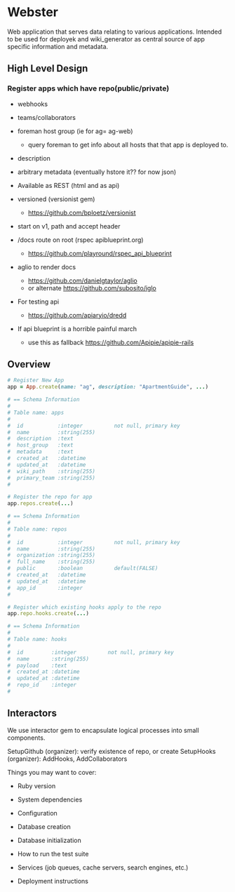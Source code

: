 # Webster

Web application that serves data relating to various applications.  Intended to be used for deployek and wiki_generator as central source of app specific information and metadata.

## High Level Design
### Register apps which have repo(public/private)
- webhooks

- teams/collaborators
- foreman host group  (ie for ag= ag-web)
  - query foreman to get info about all hosts that that app is deployed to.
- description
- arbitrary metadata (eventually hstore it?? for now json)

- Available as REST (html and as api)
- versioned (versionist gem)
  - https://github.com/bploetz/versionist
- start on v1, path and accept header
- /docs route on root (rspec apiblueprint.org)
  - https://github.com/playround/rspec_api_blueprint
- aglio to render docs
  - https://github.com/danielgtaylor/aglio
  - or alternate https://github.com/subosito/iglo
- For testing api
  - https://github.com/apiaryio/dredd
- If api blueprint is a horrible painful march
  - use this as fallback https://github.com/Apipie/apipie-rails

## Overview

```ruby
# Register New App
app = App.create(name: "ag", description: "ApartmentGuide", ...)

# == Schema Information
#
# Table name: apps
#
#  id           :integer          not null, primary key
#  name         :string(255)
#  description  :text
#  host_group   :text
#  metadata     :text
#  created_at   :datetime
#  updated_at   :datetime
#  wiki_path    :string(255)
#  primary_team :string(255)
#

# Register the repo for app
app.repos.create(...)

# == Schema Information
#
# Table name: repos
#
#  id           :integer          not null, primary key
#  name         :string(255)
#  organization :string(255)
#  full_name    :string(255)
#  public       :boolean          default(FALSE)
#  created_at   :datetime
#  updated_at   :datetime
#  app_id       :integer
#

# Register which existing hooks apply to the repo
app.repo.hooks.create(...)

# == Schema Information
#
# Table name: hooks
#
#  id         :integer          not null, primary key
#  name       :string(255)
#  payload    :text
#  created_at :datetime
#  updated_at :datetime
#  repo_id    :integer
#
```

## Interactors

We use interactor gem to encapsulate logical processes into small components.

SetupGithub (organizer): verify existence of repo, or create
SetupHooks (organizer): AddHooks, AddCollaborators



Things you may want to cover:

* Ruby version

* System dependencies

* Configuration

* Database creation

* Database initialization

* How to run the test suite

* Services (job queues, cache servers, search engines, etc.)

* Deployment instructions

